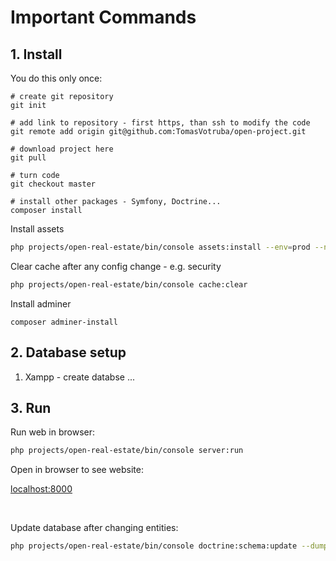# Important Commands

## 1. Install

You do this only once:

```
# create git repository
git init

# add link to repository - first https, than ssh to modify the code
git remote add origin git@github.com:TomasVotruba/open-project.git

# download project here
git pull

# turn code  
git checkout master

# install other packages - Symfony, Doctrine...
composer install
```


Install assets

```bash
php projects/open-real-estate/bin/console assets:install --env=prod --no-debug
```

Clear cache after any config change - e.g. security

```bash
php projects/open-real-estate/bin/console cache:clear
```

Install adminer

```
composer adminer-install
```


## 2. Database setup

1. Xampp - create databse
...

## 3. Run

Run web in browser:

```bash
php projects/open-real-estate/bin/console server:run
```

Open in browser to see website:

[localhost:8000](http://localhost:8000)

<br>

Update database after changing entities:

```bash
php projects/open-real-estate/bin/console doctrine:schema:update --dump-sql --force
```
